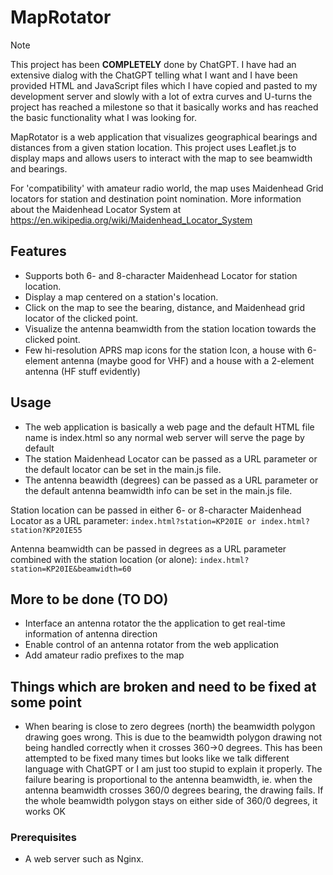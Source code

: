 # MapRotator

> [!NOTE]
> This project has been **COMPLETELY** done by ChatGPT. I have had an extensive dialog with the ChatGPT telling what I want and I have been provided HTML and JavaScript files which I have copied and pasted to my development server and slowly with a lot of extra curves and U-turns the project has reached a milestone so that it basically works and has reached the basic functionality what I was looking for.

MapRotator is a web application that visualizes geographical bearings and distances from a given station location. This project uses Leaflet.js to display maps and allows users to interact with the map to see beamwidth and bearings.

For 'compatibility' with amateur radio world, the map uses Maidenhead Grid locators for station and destination point nomination. More information about the Maidenhead Locator System at https://en.wikipedia.org/wiki/Maidenhead_Locator_System

## Features
- Supports both 6- and 8-character Maidenhead Locator for station location.
- Display a map centered on a station's location.
- Click on the map to see the bearing, distance, and Maidenhead grid locator of the clicked point.
- Visualize the antenna beamwidth from the station location towards the clicked point.
- Few hi-resolution APRS map icons for the station Icon, a house with 6-element antenna (maybe good for VHF) and a house with a 2-element antenna (HF stuff evidently)

## Usage
- The web application is basically a web page and the default HTML file name is index.html so any normal web server will serve the page by default
- The station Maidenhead Locator can be passed as a URL parameter or the default locator can be set in the main.js file.
- The antenna beawidth (degrees) can be passed as a URL parameter or the default antenna beamwidth info can be set in the main.js file.

Station location can be passed in either 6- or 8-character Maidenhead Locator as a URL parameter:
  `index.html?station=KP20IE or index.html?station?KP20IE55`

Antenna beamwidth can be passed in degrees as a URL parameter combined with the station location (or alone):
  `index.html?station=KP20IE&beamwidth=60`

## More to be done (TO DO) 
- Interface an antenna rotator the the application to get real-time information of antenna direction
- Enable control of an antenna rotator from the web application
- Add amateur radio prefixes to the map

## Things which are broken and need to be fixed at some point
- When bearing is close to zero degrees (north) the beamwidth polygon drawing goes wrong. This is due to the beamwidth polygon drawing not being handled correctly when it crosses 360->0 degrees. This has been attempted to be fixed many times but looks like we talk different language with ChatGPT or I am just too stupid to explain it properly. The failure bearing is proportional to the antenna beamwidth, ie. when the antenna beamwidth crosses 360/0 degrees bearing, the drawing fails. If the whole beamwidth polygon stays on either side of 360/0 degrees, it works OK

### Prerequisites
- A web server such as Nginx.
